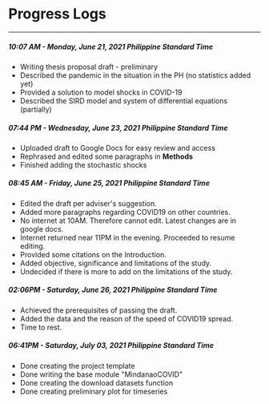 # Progress Logs
---
##### 10:07 AM - Monday, June 21, 2021 Philippine Standard Time

- Writing thesis proposal draft - preliminary
- Described the pandemic in the situation in the PH (no statistics added yet)
- Provided a solution to model shocks in COVID-19
- Described the SIRD model and system of differential equations (partially)

##### 07:44 PM - Wednesday, June 23, 2021 Philippine Standard Time

- Uploaded draft to Google Docs for easy review and access
- Rephrased and edited some paragraphs in **Methods**
- Finished adding the stochastic shocks

##### 08:45 AM - Friday, June 25, 2021 Philippine Standard Time

- Edited the draft per adviser's suggestion.
- Added more paragraphs regarding COVID19 on other countries.
- No internet at 10AM. Therefore cannot edit. Latest changes are in google docs.
- Internet returned near 11PM in the evening. Proceeded to resume editing.
- Provided some citations on the Introduction.
- Added objective, significance and limitations of the study.
- Undecided if there is more to add on the limitations of the study.

##### 02:06PM - Saturday, June 26, 2021 Philippine Standard Time

- Achieved the prerequisites of passing the draft.
- Added the data and the reason of the speed of COVID19 spread.
- Time to rest.

##### 06:41PM - Saturday, July 03, 2021 Philippine Standard Time

- Done creating the project template
- Done writing the base module "MindanaoCOVID"
- Done creating the download datasets function
- Done creating preliminary plot for timeseries

